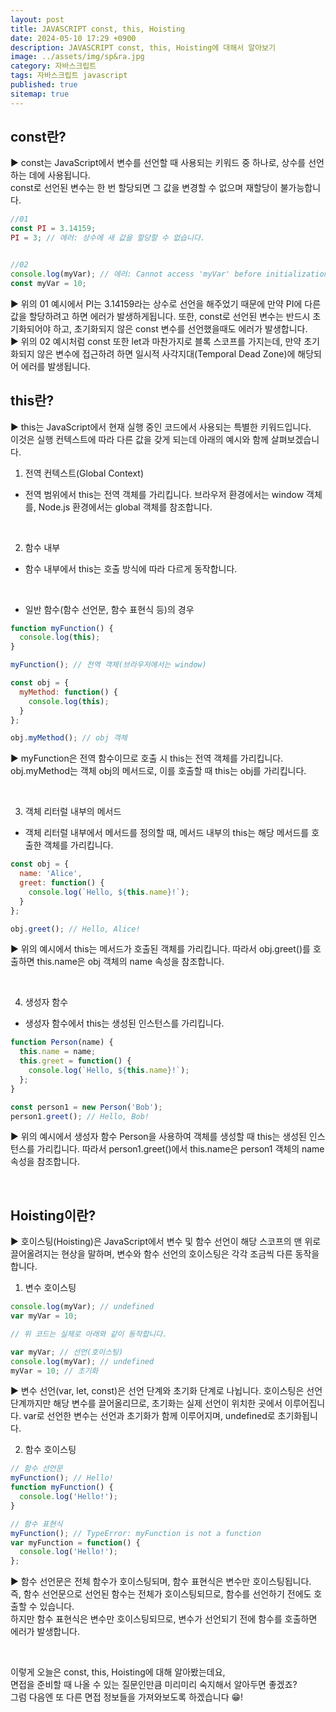 ```yaml
---
layout: post
title: JAVASCRIPT const, this, Hoisting
date: 2024-05-10 17:29 +0900
description: JAVASCRIPT const, this, Hoisting에 대해서 알아보기
image: ../assets/img/sp&ra.jpg
category: 자바스크립트
tags: 자바스크립트 javascript
published: true
sitemap: true
---
```


## const란?

▶ const는 JavaScript에서 변수를 선언할 때 사용되는 키워드 중 하나로, 상수를 선언하는 데에 사용됩니다.<br>
const로 선언된 변수는 한 번 할당되면 그 값을 변경할 수 없으며 재할당이 불가능합니다.
<br>

````javascript
//01
const PI = 3.14159;
PI = 3; // 에러: 상수에 새 값을 할당할 수 없습니다.


//02
console.log(myVar); // 에러: Cannot access 'myVar' before initialization
const myVar = 10;
````

▶ 위의 01 예시에서 PI는 3.14159라는 상수로 선언을 해주었기 때문에 만약 PI에 다른 값을 할당하려고 하면 에러가 발생하게됩니다.
또한, const로 선언된 변수는 반드시 초기화되어야 하고, 초기화되지 않은 const 변수를 선언했을때도 에러가 발생합니다.
<br>
▶ 위의 02 예시처럼 const 또한 let과 마찬가지로 블록 스코프를 가지는데, 만약 초기화되지 않은 변수에 접근하려 하면 일시적 사각지대(Temporal Dead Zone)에 해당되어 에러를 발생됩니다.
<br>

## this란?

▶ this는 JavaScript에서 현재 실행 중인 코드에서 사용되는 특별한 키워드입니다.<br>
이것은 실행 컨텍스트에 따라 다른 값을 갖게 되는데 아래의 예시와 함께 살펴보겠습니다.
<br>

1. 전역 컨텍스트(Global Context)
- 전역 범위에서 this는 전역 객체를 가리킵니다. 브라우저 환경에서는 window 객체를, Node.js 환경에서는 global 객체를 참조합니다.
<br>

2. 함수 내부
- 함수 내부에서 this는 호출 방식에 따라 다르게 동작합니다.
<br>

- 일반 함수(함수 선언문, 함수 표현식 등)의 경우

````javascript
function myFunction() {
  console.log(this);
}

myFunction(); // 전역 객체(브라우저에서는 window)

const obj = {
  myMethod: function() {
    console.log(this);
  }
};

obj.myMethod(); // obj 객체
````

▶ myFunction은 전역 함수이므로 호출 시 this는 전역 객체를 가리킵니다. obj.myMethod는 객체 obj의 메서드로, 이를 호출할 때 this는 obj를 가리킵니다.

<br>

3. 객체 리터럴 내부의 메서드
- 객체 리터럴 내부에서 메서드를 정의할 때, 메서드 내부의 this는 해당 메서드를 호출한 객체를 가리킵니다.

````javascript
const obj = {
  name: 'Alice',
  greet: function() {
    console.log(`Hello, ${this.name}!`);
  }
};

obj.greet(); // Hello, Alice!
````

▶ 위의 예시에서 this는 메서드가 호출된 객체를 가리킵니다. 따라서 obj.greet()를 호출하면 this.name은 obj 객체의 name 속성을 참조합니다.

<br>

4. 생성자 함수
- 생성자 함수에서 this는 생성된 인스턴스를 가리킵니다.

````javascript
function Person(name) {
  this.name = name;
  this.greet = function() {
    console.log(`Hello, ${this.name}!`);
  };
}

const person1 = new Person('Bob');
person1.greet(); // Hello, Bob!
````

▶ 위의 예시에서 생성자 함수 Person을 사용하여 객체를 생성할 때 this는 생성된 인스턴스를 가리킵니다. 따라서 person1.greet()에서 this.name은 person1 객체의 name 속성을 참조합니다.

<br>

## Hoisting이란?

▶ 호이스팅(Hoisting)은 JavaScript에서 변수 및 함수 선언이 해당 스코프의 맨 위로 끌어올려지는 현상을 말하며, 변수와 함수 선언의 호이스팅은 각각 조금씩 다른 동작을 합니다.
<br>

1. 변수 호이스팅

````javascript
console.log(myVar); // undefined
var myVar = 10;

// 위 코드는 실제로 아래와 같이 동작합니다.

var myVar; // 선언(호이스팅)
console.log(myVar); // undefined
myVar = 10; // 초기화
````

▶ 변수 선언(var, let, const)은 선언 단계와 초기화 단계로 나뉩니다.
호이스팅은 선언 단계까지만 해당 변수를 끌어올리므로, 초기화는 실제 선언이 위치한 곳에서 이루어집니다.
var로 선언한 변수는 선언과 초기화가 함께 이루어지며, undefined로 초기화됩니다.
<br>

2. 함수 호이스팅

````javascript
// 함수 선언문
myFunction(); // Hello!
function myFunction() {
  console.log('Hello!');
}

// 함수 표현식
myFunction(); // TypeError: myFunction is not a function
var myFunction = function() {
  console.log('Hello!');
};
````

▶ 함수 선언문은 전체 함수가 호이스팅되며, 함수 표현식은 변수만 호이스팅됩니다.<br>
즉, 함수 선언문으로 선언된 함수는 전체가 호이스팅되므로, 함수를 선언하기 전에도 호출할 수 있습니다.<br>
하지만 함수 표현식은 변수만 호이스팅되므로, 변수가 선언되기 전에 함수를 호출하면 에러가 발생합니다.

<br>

이렇게 오늘은 const, this, Hoisting에 대해 알아봤는데요,<br>
면접을 준비할 때 나올 수 있는 질문인만큼 미리미리 숙지해서 알아두면 좋겠죠?<br>
그럼 다음엔 또 다른 면접 정보들을 가져와보도록 하겠습니다 😁!